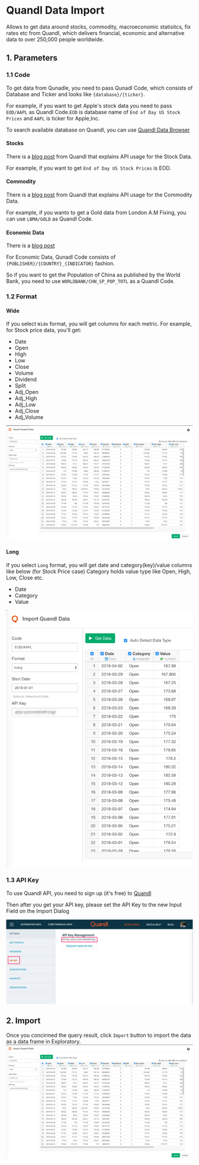 # Quandl Data Import

Allows to get data around stocks, commodity, macroeconomic statisitcs, fix rates etc from Quandl, which delivers financial, economic and alternative data to over 250,000 people worldwide.


## 1. Parameters

### 1.1 Code

To get data from Qunadle, you need to pass Qunadl Code, which consists of Database and Ticker and looks like `{database}/{ticker}`.

For example,  if you want to get Apple's stock data you need to pass `EOD/AAPL` as Quandl Code.`EOD` is database name of `End of Day US Stock Prices` and `AAPL` is ticker for Apple,Inc.

To search available database on Quandl, you can use [Quandl Data Browser](https://www.quandl.com/search?query=) 

#### Stocks

There is a [blog post](https://blog.quandl.com/api-for-stock-data) from Quandl that explains API usage for the Stock Data.

For example, if you want to get `End of Day US Stock Prices` is EOD.

#### Commodity

There is a [blog post](https://blog.quandl.com/api-for-commodity-data) from Quandl that explains API usage for the Commodity Data.

For example, if you wanto to get a Gold data from London A.M Fixing, you can use `LBMA/GOLD` as Quandl Code. 

#### Economic Data

There is a [blog post](https://blog.quandl.com/api-for-economic-data)

For Economic Data, Qunadl Code consists of `{PUBLISHER}/{COUNTRY}_{INDICATOR}` fashion. 

So if you want to get the Population of China as published by the World Bank, you need to use `WORLDBANK/CHN_SP_POP_TOTL` as a Quandl Code.


### 1.2 Format

#### Wide

If you select `Wide` format, you will get columns for each metric. For example, for Stock price data, you'll get:

- Date
- Open
- High
- Low
- Close
- Volume
- Dividend 
- Split
- Adj_Open
- Adj_High
- Adj_Low
- Adj_Close
- Adj_Volume

![](images/quandl_wide.png)

#### Long

If you select `Long` format, you will get date and category(key)/value columns like below (for Stock Price case)
Category holds value type like Open, High, Low, Close etc.

- Date
- Category
- Value

![](images/quandl_long.png)

### 1.3 API Key

To use Quandl API, you need to sign up (it's free) to [Quandl](https://www.quandl.com/)

Then after you get your API key, please set the API Key to the new Input Field on the Import Dialog

![](images/quandl_api_key.png)


## 2. Import

Once you concirmed the query result, click `Import` button to import the data as a data frame in Exploratory.
![](images/quandl_wide.png)
